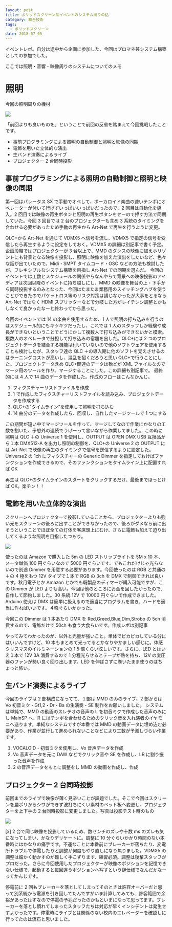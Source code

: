 ```yaml
---
layout: post
title: ポリッドスクリーン系イベントのシステム周りの話
category: 舞台技術
tags:
  - ポリッドスクリーン
date: 2018-07-05
---
```


イベントレポ。自分は途中から企画に参加した、今回はプロマネ兼システム構築としての参加でした。

ここでは照明・音響・映像周りのシステムについてのメモ

# 照明

今回の照明周りの機材

![](./images/20180330011939.png)

「前回よりも良いものを」ということで前回の反省を踏まえて今回挑戦したことです。

- 事前プログラミングによる照明の自動制御と照明と映像の同期
- 電飾を用いた立体的な演出
- 生バンド演奏によるライブ
- プロジェクター 2 台同時投影

## 事前プログラミングによる照明の自動制御と照明と映像の同期

第一回はパレータス SX で手動でオペして、ボーカロイド楽曲の速いテンポにオペレーターが付いて行けずいっぱいいっぱいだったので、2 回目は自動化を導入。2 回目では映像の再生ボタンと照明の再生ボタンをせーので押す方法で同期していた。今回 3 回目では 2 台のプロジェクターも含め 3 系統のタイミングを合わせる必要があったため手動の再生から Art-Net で再生を行うように変更。

QLC+から Art-Net を通じて VDMX5 へ信号を流し、VDMX5 で指定の信号を受信したら再生するように設定をしておく。VDMX5 の詳細は別記事で書く予定。
企画段階ではプロジェクターが 3 台以上で、MMD のダンスの映像に加えホリゾントにも背景となる映像を投影し、照明に映像を加えた演出をしたいなど、色々な話が出ていたので。Midi・SMPT タイムコード・OSC などの方法も検討したが、フレキシブルなシステム構築を目指し Art-Net での同期を選んだ。
今回のイベントでは工数とスケジュールの関係やらなんやらで背景への映像投影のアイディアは次回以降のイベントに持ち越しにし、MMD の映像を舞台の上・下手から同時投影するのみとなった、今回はたまたま業務用のスイッチングハブを使うことができたのでパケットロス等のリスク対策は講じなかったが大事をとるなら Art-Net ではなく HDMI スプリッターなどで分岐した方がレイテンシ調整とかもしなくて良かったなーと終わってから思った。

今回のイベントでは 14 の楽曲を使用するため、1 人で照明の打ち込みを行うのはスケジュール的にもキツキツだったし、これでは 1 人のスタッフしか経験や成長ができないということでどうにかして複数人で打ち込みができないかと模索。複数人のオペレータで分担して打ち込みの宿題を出した。QLC+には 2 つのプロジェクトデータを結合する機能は付いていないので他のソフトウェアを使用することも検討したが、スタッフ達の QLC ＋の導入期に他のソフトを覚えさせるのはラーニングコストが高いし、混乱を招くだろうと思い QLC+で行うことにした。プロジェクトデータ含め QLC+関連のデータは殆どが XML ファイルなのでマージ用のツールを作り、マージすることにした。この詳細も別記事で。
最終的には 4 人で 14 曲のデータを作成した。作成のフローはこんなかんじ。

1. フィクスチャーリストファイルを作成
2. 1 で作成したフィクスチャーリストファイルを読み込み、プロジェクトデータを作成する
3. QLC+の"タイムライン"を使用して照明を打ち込む
4. 14 曲分のデータを作成したら、回収し、自作したマージツールで 1 つにする

この期間が短い中でマージツールを作って、マージしてなので作業にかなりの工数を割いた、予想外の連続でうげーって言いながら作業してました。
この時に照明は QLC ＋の Universe 1 を使用し、OUTPUT は OPEN DMX USB 互換品から１本 DMX512-A を出力し照明の制御を、QLC+の Universe 2 の OUTPUT には Art-Net で映像の再生のタイミングで信号を送信するように設定した。Universe2 の 1ch にフィクスチャーの Generic Dimmer を指定しておけばファンクションを作成できるので、そのファンクションをタイムライン上に配置すれば OK

再生は QLC+のタイムラインのスタートをクリックするだけ、最後までほっとけば OK。楽チン！！

## 電飾を用いた立体的な演出

スクリーンへプロジェクターで投影していることから、プロジェクターよりも強い光をスクリーンの後ろに出すことができなかったので、後ろがダメなら前に出そうということでほぼ全ての灯体を客席頭上にむけ、さらに電飾も加えて迫り出してくるような照明を目指したつもり。

![](./images/20180331004259.png)

使ったのは Amazon で購入した 5m の LED ストリップライトを 5M x 10 本、メータ単価 100 円ぐらいなので 5000 円ぐらいです、でもこれだけじゃ光らないので別途 Dimmer を用意する必要があります。今回使ったのは RGB と共通の＋の 4 極をもつ 12V タイプで１本で RGB の 3ch を DMX で制御できれば良いです。秋月電子とか Amazon とかでも既製品のディマーが購入可能ですが、この Dimmer が LED よりも高い。今回は他のところにお金を回したかったので、自作して節約しました。30 系統 12V で 10000 円ぐらいで作成できました。Arduino 使えば DMX は簡単に扱えるので適当にプログラムを書き、ハードを適当に作ればいいです。４轍ぐらいかかった。

今回この Dimmer は 1 本あたり DMX を Red,Greed,Blue,Dim,Strobo の 5ch 消費するので、電飾だけで 50ch も食う大食らいです。作成レポは別記事

やってみてわかったのが、以外と光量が強いこと。単体でピカピカしている分にはいいんですけど、10 本もまとめて光ってるとかなりやかましい感じに。体感クリスマスのイルミネーションの 1.5 倍くらい眩しいです。さらに、LED とはいえ１本で 12V 3A 消費するので 1 分程光らせるとテープが熱を持ち、12V の変圧器のファンが勢い良く回り出します。LED を伸ばさずに巻いたまま使うのはちょっと怖い。

## 生バンド演奏によるライブ

今回のライブは 2 部構成になってて、１部は MMD のみのライブ、2 部からは Vo 初音ミク・Gt1,2・Dr・Ba の生演奏・SE 制作をお願いしました。
システムは単純で、MMD の動画のスレテオの音声の L を初音ミクで作成した音声のみにし MainSP へ、R にはテンポを合わせるためのクリック音を入れ演者のイヤモニへ送ります。単純なシステムですが本番では MMD の動画データに埋め込む必要があり、作業が並行して進められないことなどにより工数が予測しづらい作業です。

1. VOCALOID・初音ミクを使用し、Vo 音声データを作成
2. Vo 音声データを元に DAW などでクリック音や SE を作成し、LR に割り振った音声を作成
3. 2 の音声データをもとに調整をし MMD の動画を作成し、作成

## プロジェクター 2 台同時投影

前回までのライブで映像が薄く見辛いことが課題でした。そこで今回はスクリーンを農ポリからシワができず波打ちにくい素材のペット板へ変更し、プロジェクターを上下手の 2 台同時投影に変更しました。写真は投影テスト時のもの

![](./images/20180331011739.jpg)

\[x] 2 台で同じ映像を投影しているため、数センチのズレや十数 ms のズレも気になってしまい、かなりデリケートに。調整に 10 分ぐらいかかり時間のない本番時にはかなりの痛手です。不運なことに本番前にブレーカーが落ちたり、変電所トラブルで停電したりと調整が何度もやり直しになり焦りました。VDMX5 の調整は細かく動かすのが難しく手こずります、練習必須。調整は後輩スタッフがプロだった。さらに今回使用したプロジェクターが映像のポジションを記憶できない仕様で、起動すると毎回違うポジションへ写すという謎仕様でなんだかなーってかんじです。

停電前に 2 回もブレーカーを落としてしまってそのときは許容オーバーだと思って別系統から電源を引き回してたんですがいま計算してみても、許容範囲で余裕があったはずなので停電の予兆だったのかもといまになって思ってます。ブレーカーを落とし慣れてしまったスタッフたちは対応が早くインシデントは発生せずよかったです。停電時にライブとは関係のない校内のエレベーターを確認しに行ってたのは流石と思いました。
